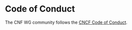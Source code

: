 # Code of Conduct 

The CNF WG community follows the 
[CNCF Code of Conduct](https://github.com/cncf/foundation/blob/master/code-of-conduct.md).
